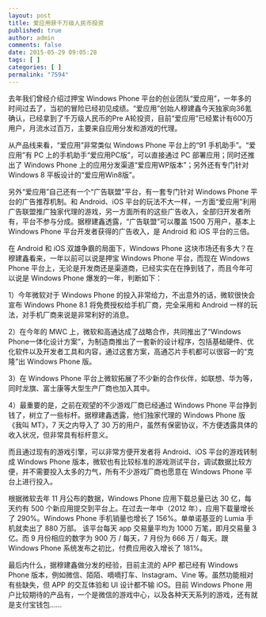 ```yaml
---
layout: post
title: 爱应用获千万级人民币投资
published: true
author: admin
comments: false
date: 2015-05-29 09:05:28
tags: [ ]
categories: [ ]
permalink: "7594"
---
```



去年我们曾经介绍过押宝 Windows Phone 平台的创业团队“爱应用”，一年多的时间过去了，当初的冒险已经初见成绩。“爱应用”创始人穆建鑫今天独家向36氪确认，已经拿到了千万级人民币的Pre A轮投资，目前“爱应用”已经累计有600万用户，月流水过百万，主要来自应用分发和游戏的代理。

从产品线来看，“爱应用”非常类似 Windows Phone 平台上的“91 手机助手”。“爱应用”有 PC 上的手机助手“爱应用PC版”，可以直接通过 PC 部署应用；同时还推出了 Windows Phone 上的应用分发渠道“爱应用WP版本”；另外还有专门针对 Windows 8 平板设计的“爱应用Win8版”。

另外“爱应用”自己还有一个“广告联盟”平台，有一套专门针对 Windows Phone 平台的广告推荐机制。和 Android、iOS 平台的玩法不大一样，一方面“爱应用”利用广告联盟推广独家代理的游戏，另一方面所有的这些广告收入，全部归开发者所有，平台不参与分成。据穆建鑫透露，“广告联盟”可以覆盖 1500 万用户，基本上 Windows Phone 平台开发者获得的广告收入，是 Android 和 iOS 平台的三倍。

在 Android 和 iOS 双雄争霸的局面下，Windows Phone 这块市场还有多大？在穆建鑫看来，一年以前可以说是押宝 Windows Phone 平台，而现在 Windows Phone 平台上，无论是开发商还是渠道商，已经实实在在挣到钱了，而且今年可以说是 Windows Phone 爆发的一年，判断如下：

1）今年微软对于 Windows Phone 的投入非常给力，不出意外的话，微软很快会宣布 Windows Phone 8.1 将免费授权给手机厂商，完全采用和 Android 一样的玩法，对手机厂商来说是非常利好的消息。

2）在今年的 MWC 上，微软和高通达成了战略合作，共同推出了“Windows Phone一体化设计方案”，为制造商推出了一套新的设计程序，包括基础硬件、优化软件以及开发者工具和内容，通过这套方案，高通芯片手机都可以很容一的“克隆”出 Windows Phone 版。

3）在 Windows Phone 平台上微软拓展了不少新的合作伙伴，如联想、华为等，同时龙旗、富士康等大型生产厂商也加入其中。

4）最重要的是，之前在观望的不少游戏厂商已经通过 Windows Phone 平台挣到钱了，树立了一些标杆。据穆建鑫透露，他们独家代理的 Windows Phone 版《我叫 MT》，7 天之内导入了 30 万的用户，虽然有保密协议，不方便透露具体的收入状况，但非常具有标杆意义。

而且通过现有的游戏引擎，可以非常方便开发者将 Android、iOS 平台的游戏转制成 Windows Phone 版本，微软也有比较标准的游戏测试平台，调试数据比较方便，并不需要投入太多的力气，所有不少游戏厂商也愿意在 Windows Phone 平台上进行投入。

根据微软去年 11 月公布的数据，Windows Phone 应用下载总量已达 30 亿，每天约有 500 个新应用提交到平台上。在过去一年中（2012 年），应用下载量增长了 290%。Windows Phone 手机销量也增长了 156%。单单诺基亚的 Lumia 手机就卖出了 880 万部。 该平台每天 app 交易量平均为 1000 万笔，即月交易量 3 亿。而 9 月份相应的数字为 900 万 / 每天，7 月份为 666 万 / 每天。跟 Windows Phone 系统发布之初比，付费应用收入增长了 181%。

最后内什么，据穆建鑫做分发的经验，目前主流的 APP 都已经有 Windows Phone 版本，例如微信、陌陌、嘀嘀打车、Instagram、Vine 等。虽然功能相对有些缺失，但 APP 的交互体验和 UI 设计都不输 iOS。目前 Windows Phone 用户比较期待的产品有，一个是微信的游戏中心，以及各种天天系列的游戏，还有就是支付宝钱包&#8230;&#8230;